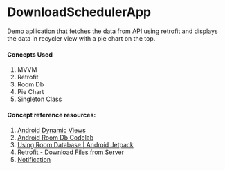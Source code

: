 # DownloadSchedulerApp
Demo apllication that fetches the data from API using retrofit and displays the data in recycler view with a pie chart on the top.

#### Concepts Used
1. MVVM
2. Retrofit
3. Room Db
4. Pie Chart
5. Singleton Class

#### Concept reference resources:
1. [Android Dynamic Views](https://www.youtube.com/watch?v=EJrmgJT2NnI)
2. [Android Room Db Codelab](https://codelabs.developers.google.com/codelabs/android-room-with-a-view)
3. [Using Room Database | Android Jetpack](https://medium.com/mindorks/using-room-database-android-jetpack-675a89a0e942)
4. [Retrofit - Download Files from Server](https://futurestud.io/tutorials/retrofit-2-how-to-download-files-from-server)
5. [Notification](https://developer.android.com/guide/topics/ui/notifiers/notifications)

